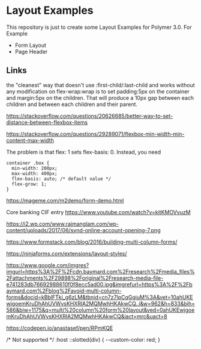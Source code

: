 # Layout Examples

This repository is just to create some Layout Examples for Polymer 3.0. For Example
* Form Layout
* Page Header 


## Links

the "cleanest" way that doesn't use :first-child/:last-child and works without any modification on flex-wrap:wrap is to set padding:5px on the container and margin:5px on the children. That will produce a 10px gap between each children and between each children and their parent.

https://stackoverflow.com/questions/20626685/better-way-to-set-distance-between-flexbox-items

https://stackoverflow.com/questions/29289071/flexbox-min-width-min-content-max-width

The problem is that flex: 1 sets flex-basis: 0. Instead, you need
```
container .box {
  min-width: 200px;
  max-width: 400px;
  flex-basis: auto; /* default value */
  flex-grow: 1;
}
```

https://mageme.com/m2demo/form-demo.html

Core banking CIF entry
https://www.youtube.com/watch?v=kitKMOVvuzM

https://i2.wp.com/www.rajmanglam.com/wp-content/uploads/2017/06/synd-online-account-opening-7.png


https://www.formstack.com/blog/2016/building-multi-column-forms/

https://ninjaforms.com/extensions/layout-styles/

https://www.google.com/imgres?imgurl=https%3A%2F%2Fcdn.baymard.com%2Fresearch%2Fmedia_files%2Fattachments%2F29898%2Foriginal%2Fresearch-media-file-e741283db76692988610f0f8ecc5ad00.jpg&imgrefurl=https%3A%2F%2Fbaymard.com%2Fblog%2Favoid-multi-column-forms&docid=kBblFTki_g6zLM&tbnid=cn7z7IpCqGqiuM%3A&vet=10ahUKEwjgoemKruDhAhUVWysKHXRlA2MQMwhHKAkwCQ..i&w=962&h=833&bih=586&biw=1175&q=multi%20column%20form%20layout&ved=0ahUKEwjgoemKruDhAhUVWysKHXRlA2MQMwhHKAkwCQ&iact=mrc&uact=8


https://codepen.io/anastasef/pen/RPmKQE


/* Not supported */
:host ::slotted(div) {
  --custom-color: red;
}

